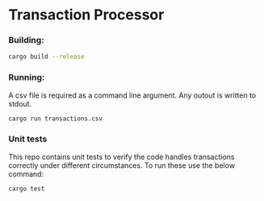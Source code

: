 # Transaction Processor
### Building:


```bash
cargo build --release
```

### Running:

A csv file is required as a command line argument. Any outout is written to stdout.
```bash
cargo run transactions.csv
```

###  Unit tests

This repo contains unit tests to verify the code handles transactions correctly under different circumstances. To run these use the below command:
```bash
cargo test
```

